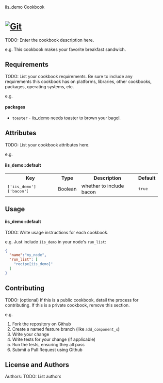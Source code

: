 iis_demo Cookbook

[![Git](https://app.soluble.cloud/api/v1/public/badges/9d456c3e-7eec-494c-820c-ef3f5d3a7d3a.svg?orgId=181077132735)](https://app.soluble.cloud/repos/details/github.com/galenemery/iis_demo?orgId=181077132735)  
=================
TODO: Enter the cookbook description here.

e.g.
This cookbook makes your favorite breakfast sandwich.

Requirements
------------
TODO: List your cookbook requirements. Be sure to include any requirements this cookbook has on platforms, libraries, other cookbooks, packages, operating systems, etc.

e.g.
#### packages
- `toaster` - iis_demo needs toaster to brown your bagel.

Attributes
----------
TODO: List your cookbook attributes here.

e.g.
#### iis_demo::default
<table>
  <tr>
    <th>Key</th>
    <th>Type</th>
    <th>Description</th>
    <th>Default</th>
  </tr>
  <tr>
    <td><tt>['iis_demo']['bacon']</tt></td>
    <td>Boolean</td>
    <td>whether to include bacon</td>
    <td><tt>true</tt></td>
  </tr>
</table>

Usage
-----
#### iis_demo::default
TODO: Write usage instructions for each cookbook.

e.g.
Just include `iis_demo` in your node's `run_list`:

```json
{
  "name":"my_node",
  "run_list": [
    "recipe[iis_demo]"
  ]
}
```

Contributing
------------
TODO: (optional) If this is a public cookbook, detail the process for contributing. If this is a private cookbook, remove this section.

e.g.
1. Fork the repository on Github
2. Create a named feature branch (like `add_component_x`)
3. Write your change
4. Write tests for your change (if applicable)
5. Run the tests, ensuring they all pass
6. Submit a Pull Request using Github

License and Authors
-------------------
Authors: TODO: List authors

